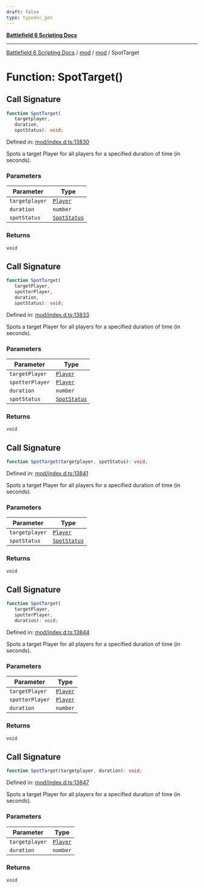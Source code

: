 ```yaml
---
draft: false
type: typedoc_gen
---
```


[**Battlefield 6 Scripting Docs**](../../../_index.md)

***

[Battlefield 6 Scripting Docs](../../../_index.md) / [mod](../../_index.md) / [mod](../_index.md) / SpotTarget

# Function: SpotTarget()

## Call Signature

```ts
function SpotTarget(
   targetplayer, 
   duration, 
   spotStatus): void;
```

Defined in: [mod/index.d.ts:13830](https://github.com/battlefield-portal-community/portal-docs/blob/ff09b2690670f74de7e97198022e5a97ff1161ff/generators/santiago/mod/index.d.ts#L13830)

Spots a target Player for all players for a specified duration of time (in seconds).

### Parameters

| Parameter | Type |
| ------ | ------ |
| `targetplayer` | [`Player`](../Player/_index.md) |
| `duration` | `number` |
| `spotStatus` | [`SpotStatus`](../SpotStatus/_index.md) |

### Returns

`void`

## Call Signature

```ts
function SpotTarget(
   targetPlayer, 
   spotterPlayer, 
   duration, 
   spotStatus): void;
```

Defined in: [mod/index.d.ts:13833](https://github.com/battlefield-portal-community/portal-docs/blob/ff09b2690670f74de7e97198022e5a97ff1161ff/generators/santiago/mod/index.d.ts#L13833)

Spots a target Player for all players for a specified duration of time (in seconds).

### Parameters

| Parameter | Type |
| ------ | ------ |
| `targetPlayer` | [`Player`](../Player/_index.md) |
| `spotterPlayer` | [`Player`](../Player/_index.md) |
| `duration` | `number` |
| `spotStatus` | [`SpotStatus`](../SpotStatus/_index.md) |

### Returns

`void`

## Call Signature

```ts
function SpotTarget(targetplayer, spotStatus): void;
```

Defined in: [mod/index.d.ts:13841](https://github.com/battlefield-portal-community/portal-docs/blob/ff09b2690670f74de7e97198022e5a97ff1161ff/generators/santiago/mod/index.d.ts#L13841)

Spots a target Player for all players for a specified duration of time (in seconds).

### Parameters

| Parameter | Type |
| ------ | ------ |
| `targetplayer` | [`Player`](../Player/_index.md) |
| `spotStatus` | [`SpotStatus`](../SpotStatus/_index.md) |

### Returns

`void`

## Call Signature

```ts
function SpotTarget(
   targetPlayer, 
   spotterPlayer, 
   duration): void;
```

Defined in: [mod/index.d.ts:13844](https://github.com/battlefield-portal-community/portal-docs/blob/ff09b2690670f74de7e97198022e5a97ff1161ff/generators/santiago/mod/index.d.ts#L13844)

Spots a target Player for all players for a specified duration of time (in seconds).

### Parameters

| Parameter | Type |
| ------ | ------ |
| `targetPlayer` | [`Player`](../Player/_index.md) |
| `spotterPlayer` | [`Player`](../Player/_index.md) |
| `duration` | `number` |

### Returns

`void`

## Call Signature

```ts
function SpotTarget(targetplayer, duration): void;
```

Defined in: [mod/index.d.ts:13847](https://github.com/battlefield-portal-community/portal-docs/blob/ff09b2690670f74de7e97198022e5a97ff1161ff/generators/santiago/mod/index.d.ts#L13847)

Spots a target Player for all players for a specified duration of time (in seconds).

### Parameters

| Parameter | Type |
| ------ | ------ |
| `targetplayer` | [`Player`](../Player/_index.md) |
| `duration` | `number` |

### Returns

`void`
